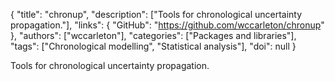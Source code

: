{
  "title": "chronup",
  "description": ["Tools for chronological uncertainty propagation."],
  "links": {
    "GitHub": "https://github.com/wccarleton/chronup"
  },
  "authors": ["wccarleton"],
  "categories": ["Packages and libraries"],
  "tags": ["Chronological modelling", "Statistical analysis"],
  "doi": null
}

<!-- Generated by csv2md.R – do not edit by hand -->

Tools for chronological uncertainty propagation.